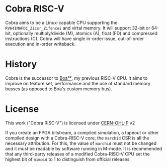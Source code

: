 # Cobra RISC-V

Cobra aims to be a Linux-capable CPU supporting the `RV64IMAFDC_Zicsr_Zifencei` and virtal memory. It will support 32-bit or 64-bit, optionally multiply/divide (M), atomics (A), float (FD) and compressed instructions (C). Cobra will have single in-order issue, out-of-order execution and in-order writeback.

# History

Cobra is the successor to [Boa³²](https://github.com/robotman2412/boa-risc-v), my previous RISC-V CPU. It aims to improve on feature set, performance and the use of standard memory busses (as opposed to Boa's custom memory bus).

# License

This work ("Cobra RISC-V") is licensed under [CERN-OHL-P](https://cern-ohl.web.cern.ch/) v2

If you create an FPGA bitstream, a compiled simulation, a tapeout or other compiled design with a Cobra-RISC-V core, the `marchid` CSR is all the necessary attribution. For this, the value of `marchid` must not be changed and it must be readable by software running in M-mode. It is recommended that any third-party releases of a modified Cobra-RISC-V CPU set the highest bit of `mimpid` to 1 to distinguish from official releases.
